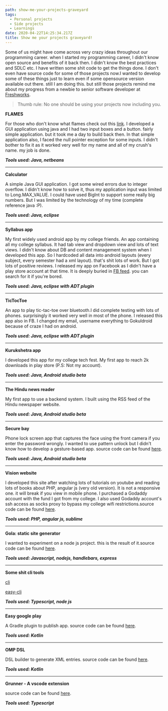 ```yaml
---
path: show-me-your-projects-graveyard
tags:
  - Personal projects
  - Side projects
  - Learnings
date: 2020-04-22T14:25:34.217Z
title: Show me your projects graveyard!
---
```

Some of us might have come across very crazy ideas throughout our programming career. when I started my programming career, I didn't know open source and benefits of it back then. I didn't know the best practices and SDLC etc. I have written some shit code to get the things done. I don't even have source code for some of those projects now.I wanted to develop some of these things just to learn even if some opensource version available out there. still I am doing this. but still those projects remind me about my progress from a newbie to senior software developer at [Freshworks](https://freshworks.com/).


> Thumb rule: No one should be using your projects now including you.


**FLAMES**

For those who don't know what flames check out this [link](https://www.wikihow.com/Play-%22Flame%22).
I developed a GUI application using java and I had two input boxes and a button. fairly simple application. but it took me a day to build back then. In that simple application also, I faced the null pointer exception for some inputs. I didn't bother to fix it as it worked very well for my name and all of my crush's name. my job is done.

***Tools used: Java, netbeans***

* * *

**Calculator**

A simple Java GUI application. I got some wired errors due to integer overflow. I didn't know how to solve it, thus my application input was limited to Long.MAX_VALUE. I could have used BigInt to support some really big numbers. But I was limited by the technology of my time (complete reference java :P).

***Tools used: Java, eclipse***

* * *

**Syllabus app**

My first widely used android app by my college friends. An app containing all my college syllabus. It had tab view and dropdown view and lots of text views. I didn't know about DB and content management system when I developed this app. So I hardcoded all data into android layouts (every subject, every semester had a xml layout). that's shit lots of work. But I got lots of positive reviews. I released my app on Facebook as I didn't have a play store account at that time. It is deeply buried in [FB feed](https://www.facebook.com/gokul.prabhu.droid/). you can search for it if you're bored.

***Tools used: Java, eclipse with ADT plugin***

* * *

**TicTocToe**

An app to play tic-tac-toe over bluetooth.I did complete testing with lots of phones. surprisingly it worked very well in most of the phone. I released this app also in FB. I changed my email, username everything to Gokuldroid because of craze I had on android.

***Tools used: Java, eclipse with ADT plugin***

* * *

**Kurukshetra app**

I developed this app for my college tech fest. My first app to reach 2k downloads in play store (P.S: Not my account).

***Tools used: Java, Android studio beta***

* * *

**The Hindu news reader**

My first app to use a backend system. I built using the RSS feed of the Hindu newspaper website. 

***Tools used: Java, Android studio beta***

* * *

**Secure bay**

Phone lock screen app that captures the face using the front camera if you enter the password wrongly. I wanted to use pattern unlock but I didn't know how to develop a gesture-based app. source code can be found [here](https://github.com/Gokuldroid/SecureBay).

***Tools used: Java, Android studio beta***

* * *

**Vision website**

I developed this site after watching lots of tutorials on youtube and reading lots of books about PHP, angular js (very old version). It is not a responsive one. it will break if you view in mobile phone. I purchased a Godaddy account with the fund I got from my college. I also used Godaddy account's ssh access as socks proxy to bypass my college wifi restrictions.source code can be found [here](https://github.com/Gokuldroid/Vision).

***Tools used: PHP, angular js, sublime***
* * *

**Gola: static site generator**

I wanted to experiment on a node js project. this is the result of it.source code can be found [here](https://github.com/Gokuldroid/gola).

***Tools used: Javascript, nodejs, handlebars, express***

* * *

**Some shit cli tools**

[cli](https://github.com/Gokuldroid/cli)

[easy-cli](https://github.com/Gokuldroid/easy-cli)

***Tools used: Typescript, node js***

* * *

**Easy google play**

A Gradle plugin to publish app. source code can be found [here](https://github.com/Gokuldroid/EasyGooglePlay).

***Tools used: Kotlin***

* * *

**OMP DSL**

DSL builder to generate XML entries. source code can be found [here](https://github.com/Gokuldroid/omp-dsl).

***Tools used: Kotlin***

* * *

**Grunner - A vscode extension** 

source code can be found [here](https://github.com/Gokuldroid/grunner).

***Tools used: Typescript***